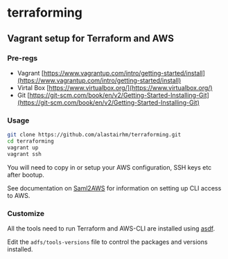 # terraforming

## Vagrant setup for Terraform and AWS

### Pre-regs

* Vagrant [https://www.vagrantup.com/intro/getting-started/install](https://www.vagrantup.com/intro/getting-started/install)
* Virtal Box [https://www.virtualbox.org/](https://www.virtualbox.org/)
* Git [https://git-scm.com/book/en/v2/Getting-Started-Installing-Git](https://git-scm.com/book/en/v2/Getting-Started-Installing-Git)

### Usage

```bash
git clone https://github.com/alastairhm/terraforming.git
cd terraforming
vagrant up
vagrant ssh
```

You will need to copy in or setup your AWS configuration, SSH keys etc after bootup.

See documentation on [Saml2AWS](https://github.com/Versent/saml2aws) for information on setting up CLI access to AWS.

### Customize

All the tools need to run Terraform and AWS-CLI are installed using [asdf](https://asdf-vm.com/#/).

Edit the `adfs/tools-versions` file to control the packages and versions installed.
